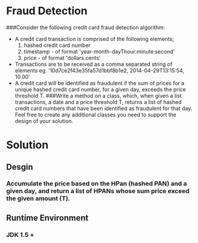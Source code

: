 # Fraud Detection

###Consider the following credit card fraud detection algorithm:
- A credit card transaction is comprised of the following elements; 
  1) hashed credit card number 
  2) timestamp - of format 'year-month-dayThour:minute:second' 
  33) price - of format 'dollars.cents' 
- Transactions are to be received as a comma separated string of elements eg. '10d7ce2f43e35fa57d1bbf8b1e2, 2014-04-29T13:15:54, 10.00' 
- A credit card will be identified as fraudulent if the sum of prices for a unique hashed credit card number, for a given day, exceeds the price threshold T. 
###Write a method on a class, which, when given a list transactions, a date and a price threshold T, returns a list of hashed credit card numbers that have been identified as fraudulent for that day. Feel free to create any additional classes you need to support the design of your solution. 

# Solution
## Desgin
### Accumulate the price based on the HPan (hashed PAN) and a given day, and return a list of HPANs whose sum price exceed the given amount (T).

## Runtime Environment
### JDK 1.5 +
